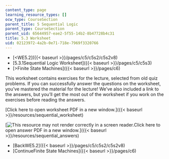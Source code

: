 ```yaml
---
content_type: page
learning_resource_types: []
ocw_type: CourseSection
parent_title: 5 Sequential Logic
parent_type: CourseSection
parent_uid: 65644957-eae2-5f55-14b2-8b47728b4c31
title: 5.3 Worksheet
uid: 02123972-4a2b-0e71-718e-7969f3320766
---
```


*   [\<WE5.2]({{< baseurl >}}/pages/c5/c5s2/c5s2v8)
*   [5.3.1Sequential Logic Worksheet]({{< baseurl >}}/pages/c5/c5s3)
*   [\>Finite State Machines]({{< baseurl >}}/pages/c6)

This worksheet contains exercises for the lecture, selected from old quiz problems. If you can successfully answer the questions on the worksheet, you’ve mastered the material for the lecture! We’ve also included a link to the answers, but you’ll get the most out of the worksheet if you work on the exercises before reading the answers.

[Click here to open worksheet PDF in a new window.]({{< baseurl >}}/resources/sequential_worksheet)

[![This resource may not render correctly in a screen reader.](/images/inacessible.gif)Click here to open answer PDF in a new window.]({{< baseurl >}}/resources/sequential_answers)

*   [BackWE5.2]({{< baseurl >}}/pages/c5/c5s2/c5s2v8)
*   [ContinueFinite State Machines]({{< baseurl >}}/pages/c6)